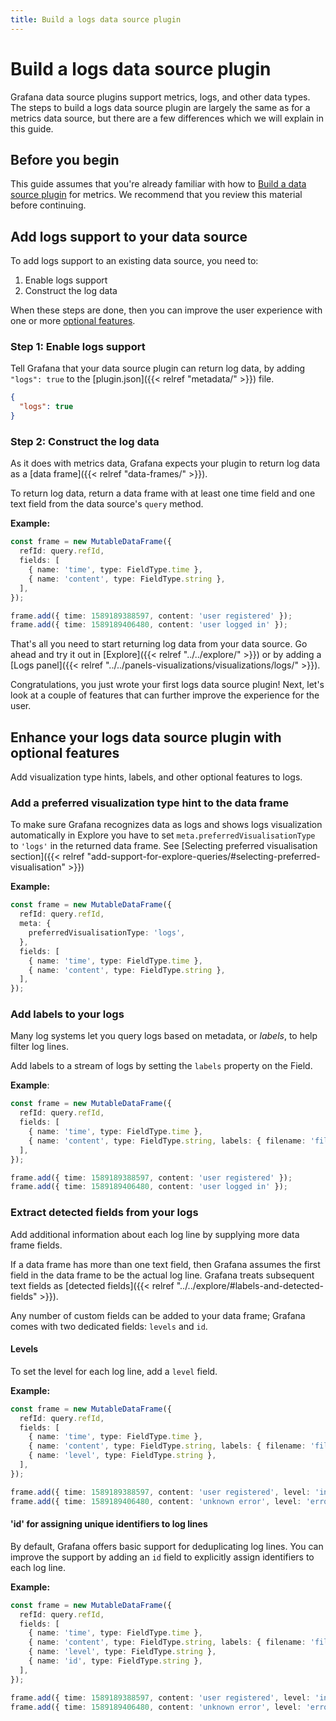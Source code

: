 ```yaml
---
title: Build a logs data source plugin
---
```


# Build a logs data source plugin 

Grafana data source plugins support metrics, logs, and other data types. The steps to build a logs data source plugin are largely the same as for a metrics data source, but there are a few differences which we will explain in this guide. 

## Before you begin

This guide assumes that you're already familiar with how to [Build a data source plugin](/tutorials/build-a-data-source-plugin/) for metrics. We recommend that you review this material before continuing.

## Add logs support to your data source

To add logs support to an existing data source, you need to:

1. Enable logs support
1. Construct the log data

When these steps are done, then you can improve the user experience with one or more [optional features](#enhance-your-logs-data-source-plugin-with-optional-features).

### Step 1: Enable logs support

Tell Grafana that your data source plugin can return log data, by adding `"logs": true` to the [plugin.json]({{< relref "metadata/" >}}) file.

```json
{
  "logs": true
}
```

### Step 2: Construct the log data

As it does with metrics data, Grafana expects your plugin to return log data as a [data frame]({{< relref "data-frames/" >}}).

To return log data, return a data frame with at least one time field and one text field from the data source's `query` method.

**Example:**

```ts
const frame = new MutableDataFrame({
  refId: query.refId,
  fields: [
    { name: 'time', type: FieldType.time },
    { name: 'content', type: FieldType.string },
  ],
});

frame.add({ time: 1589189388597, content: 'user registered' });
frame.add({ time: 1589189406480, content: 'user logged in' });
```

That's all you need to start returning log data from your data source. Go ahead and try it out in [Explore]({{< relref "../../explore/" >}}) or by adding a [Logs panel]({{< relref "../../panels-visualizations/visualizations/logs/" >}}).

Congratulations, you just wrote your first logs data source plugin! Next, let's look at a couple of features that can further improve the experience for the user.

## Enhance your logs data source plugin with optional features

Add visualization type hints, labels, and other optional features to logs.

### Add a preferred visualization type hint to the data frame

To make sure Grafana recognizes data as logs and shows logs visualization automatically in Explore you have to set `meta.preferredVisualisationType` to `'logs'` in the returned data frame. See [Selecting preferred visualisation section]({{< relref "add-support-for-explore-queries/#selecting-preferred-visualisation" >}})

**Example:**

```ts
const frame = new MutableDataFrame({
  refId: query.refId,
  meta: {
    preferredVisualisationType: 'logs',
  },
  fields: [
    { name: 'time', type: FieldType.time },
    { name: 'content', type: FieldType.string },
  ],
});
```

### Add labels to your logs

Many log systems let you query logs based on metadata, or _labels_, to help filter log lines.

Add labels to a stream of logs by setting the `labels` property on the Field.

**Example**:

```ts
const frame = new MutableDataFrame({
  refId: query.refId,
  fields: [
    { name: 'time', type: FieldType.time },
    { name: 'content', type: FieldType.string, labels: { filename: 'file.txt' } },
  ],
});

frame.add({ time: 1589189388597, content: 'user registered' });
frame.add({ time: 1589189406480, content: 'user logged in' });
```

### Extract detected fields from your logs

Add additional information about each log line by supplying more data frame fields.

If a data frame has more than one text field, then Grafana assumes the first field in the data frame to be the actual log line. Grafana treats subsequent text fields as [detected fields]({{< relref "../../explore/#labels-and-detected-fields" >}}).

Any number of custom fields can be added to your data frame; Grafana comes with two dedicated fields: `levels` and `id`.

#### Levels

To set the level for each log line, add a `level` field.

**Example:**

```ts
const frame = new MutableDataFrame({
  refId: query.refId,
  fields: [
    { name: 'time', type: FieldType.time },
    { name: 'content', type: FieldType.string, labels: { filename: 'file.txt' } },
    { name: 'level', type: FieldType.string },
  ],
});

frame.add({ time: 1589189388597, content: 'user registered', level: 'info' });
frame.add({ time: 1589189406480, content: 'unknown error', level: 'error' });
```

#### 'id' for assigning unique identifiers to log lines

By default, Grafana offers basic support for deduplicating log lines. You can improve the support by adding an `id` field to explicitly assign identifiers to each log line.

**Example:**

```ts
const frame = new MutableDataFrame({
  refId: query.refId,
  fields: [
    { name: 'time', type: FieldType.time },
    { name: 'content', type: FieldType.string, labels: { filename: 'file.txt' } },
    { name: 'level', type: FieldType.string },
    { name: 'id', type: FieldType.string },
  ],
});

frame.add({ time: 1589189388597, content: 'user registered', level: 'info', id: 'd3b07384d113edec49eaa6238ad5ff00' });
frame.add({ time: 1589189406480, content: 'unknown error', level: 'error', id: 'c157a79031e1c40f85931829bc5fc552' });
```
